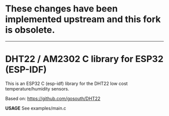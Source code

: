 # These changes have been implemented upstream and this fork is obsolete.

---

# DHT22 / AM2302 C library for ESP32 (ESP-IDF)

This is an ESP32 C (esp-idf) library for the DHT22 low cost temperature/humidity sensors.

Based on: https://github.com/gosouth/DHT22

**USAGE**
See examples/main.c
